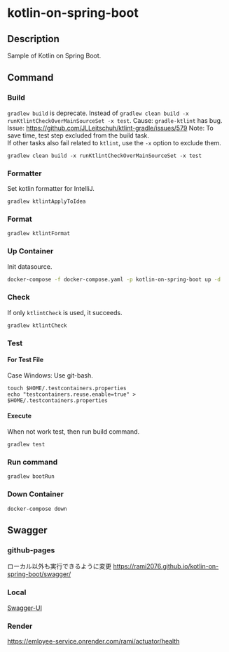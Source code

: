 # kotlin-on-spring-boot

## Description

Sample of Kotlin on Spring Boot.

## Command

### Build

`gradlew build` is deprecate.
Instead of `gradlew clean build -x runKtlintCheckOverMainSourceSet -x test`.
Cause: `gradle-ktlint` has bug.
Issue: https://github.com/JLLeitschuh/ktlint-gradle/issues/579
Note:
To save time, test step excluded from the build task.  
If other tasks also fail related to `ktlint`, use the `-x` option to exclude them.

```shell
gradlew clean build -x runKtlintCheckOverMainSourceSet -x test
```

### Formatter

Set kotlin formatter for IntelliJ.

```shell
gradlew ktlintApplyToIdea
```

### Format

```shell
gradlew ktlintFormat
```

### Up Container

Init datasource.

```bash
docker-compose -f docker-compose.yaml -p kotlin-on-spring-boot up -d
```

### Check

If only `ktlintCheck` is used, it succeeds.

```shell
gradlew ktlintCheck
```

### Test

#### For Test File

Case Windows: Use git-bash.

```shell
touch $HOME/.testcontainers.properties
echo "testcontainers.reuse.enable=true" > $HOME/.testcontainers.properties
```

#### Execute

When not work test, then run build command.

```shell
gradlew test
```

### Run command

```shell
gradlew bootRun
```

### Down Container

```shell
docker-compose down 
```

## Swagger

### github-pages

ローカル以外も実行できるように変更
https://rami2076.github.io/kotlin-on-spring-boot/swagger/

### Local

[Swagger-UI](http://localhost:8080/rami/swagger-ui/index.html)

### Render

https://emloyee-service.onrender.com/rami/actuator/health
